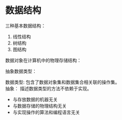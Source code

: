 # 数据结构

三种基本数据结构：
<ol>
<li>线性结构</li>
<li>树结构</li>
<li>图结构</li>
</ol>

数据对象在计算机中的物理存储结构：

抽象数据类型：

数据类型:
包含了数据对象集和数据集合相关联的操作集。  
抽象：
描述数据类型的方法不依赖于实现。
<ul>
<li>与存放数据的机器无关</li>
<li>与数据存储的物理结构无关</li>
<li>与实现操作的算法和编程语言无关</li>
</ul>